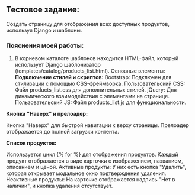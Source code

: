 ## Тестовое задание:
Создать страницу для отображения всех доступных продуктов, используя Django и шаблоны.

### Пояснения моей работы:
1) В корневом каталоге шаблонов находится HTML-файл, который использует Django шаблонизатор (templates/catalog/products_list.html). Основные элементы:
**Подключение стилей и скриптов:**
Bootstrap: Подключен для стилизации с помощью CSS-фреймворка.
Пользовательский CSS: Файл products_list.css для дополнительных стилей.
jQuery: Для динамического взаимодействия с элементами на странице.
Пользовательский JS: Файл products_list.js для функциональности.

**Кнопка "Наверх" и прелоадер:**

Кнопка "Наверх" для быстрой навигации к верху страницы.
Прелоадер отображается до полной загрузки контента.

**Список продуктов:**

Используется цикл {% for %} для отображения продуктов.
Каждый продукт отображается в виде карточки с изображением, названием, описанием и ценой.
Активные продукты: У них есть кнопка "Удалить", которая открывает модальное окно подтверждения удаления.
Неактивные продукты: На карточке отображается надпись "Нет в наличии", и кнопка удаления отсутствует.


